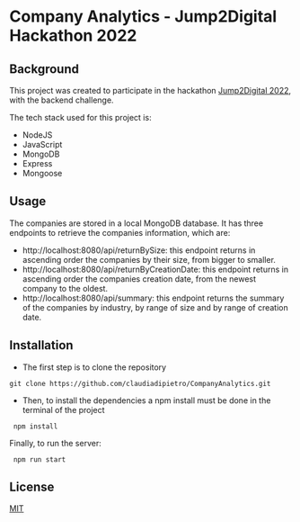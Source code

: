 # Company Analytics - Jump2Digital Hackathon 2022

## Background

This project was created to participate in the hackathon [Jump2Digital 2022](https://nuwe.io/dev/challenges/jump2digital2022-backend), with the backend challenge.

The tech stack used for this project is:
- NodeJS
- JavaScript
- MongoDB
- Express
- Mongoose

## Usage

The companies are stored in a local MongoDB database. It has three endpoints to retrieve the companies information, which are:

- http://localhost:8080/api/returnBySize: this endpoint returns in ascending order the companies by their size, from bigger to smaller.
- http://localhost:8080/api/returnByCreationDate: this endpoint returns in ascending order the companies creation date, from the newest company to the oldest.
- http://localhost:8080/api/summary: this endpoint returns the summary of the companies by industry, by range of size and by range of creation date.

## Installation

- The first step is to clone the repository 
```shell
git clone https://github.com/claudiadipietro/CompanyAnalytics.git
```
- Then, to install the dependencies a npm install must be done in the terminal of the project
```shell
 npm install
```
Finally, to run the server:
```shell
 npm run start
```
## License

[MIT](https://opensource.org/licenses/MIT)